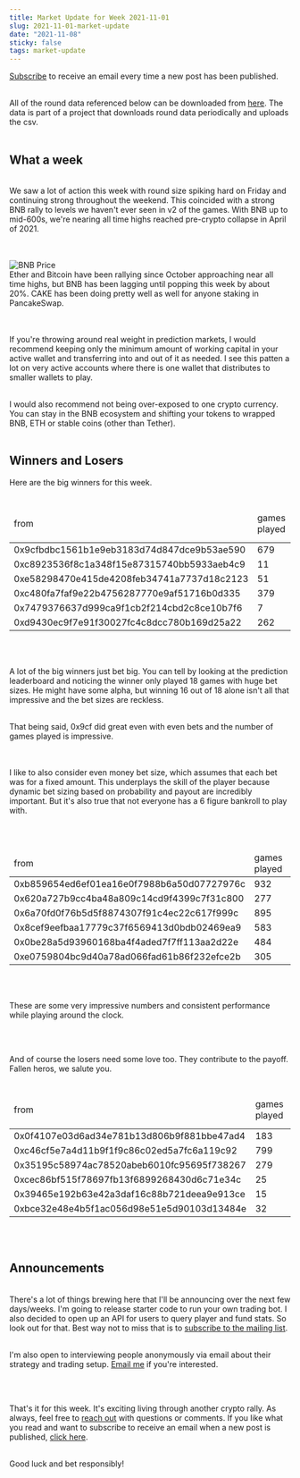 ```yaml
---
title: Market Update for Week 2021-11-01
slug: 2021-11-01-market-update
date: "2021-11-08"
sticky: false
tags: market-update
---
```


<a class="underline" href="https://forms.zohopublic.com/contact631/form/BSCPredictMailingList/formperma/FfjprXQKPkAZNTCcpdNfWQfMlHQvkuBkPvEldZqsUWs">Subscribe</a> to receive an email every time a new post has been published.

<br/>
All of the round data referenced below can be downloaded from <a class="underline" href="https://github.com/bsc-predict/bsc-predict-updater/tree/master/data/v2/main">here</a>. The data is part of a project that downloads round data periodically and uploads the csv.
<br/><br/>


<h2 class="text-2xl underline">What a week</h2>

<br/>We saw a lot of action this week with round size spiking hard on Friday and continuing strong throughout the weekend. This coincided with a strong BNB rally to levels we haven't ever seen in v2 of the games. With BNB up to mid-600s, we're nearing all time highs reached pre-crypto collapse in April of 2021.

<br/><br/>
<img src="https://i.imgur.com/Yt1THQf.png" alt="BNB Price">
<br/>
Ether and Bitcoin have been rallying since October approaching near all time highs, but BNB has been lagging until popping this week by about 20%. CAKE has been doing pretty well as well for anyone staking in PancakeSwap. 

<br/><br/>
If you're throwing around real weight in prediction markets, I would recommend keeping only the minimum amount of working capital in your active wallet and transferring into and out of it as needed. I see this patten a lot on very active accounts where there is one wallet that distributes to smaller wallets to play.
<br/><br/>

I would also recommend not being over-exposed to one crypto currency. You can stay in the BNB ecosystem and shifting your tokens to wrapped BNB, ETH or stable coins (other than Tether).
<br/><br/>


<h2 class="text-2xl underline">Winners and Losers</h2>
Here are the big winners for this week.
<br/><br/>

<table class="table w-screen">
  <thead>
    <tr><td>from</td><td>games played</td><td>won</td><td>won even money</td></tr>
  </thead>
  <tbody>
    <tr><td>0x9cfbdbc1561b1e9eb3183d74d847dce9b53ae590</td><td>679</td>	<td>70.22</td>	<td>23.27</td></tr>
    <tr><td>0xc8923536f8c1a348f15e87315740bb5933aeb4c9</td><td>11</td>	<td>51.75</td>	<td>3.58</td></tr>
    <tr><td>0xe58298470e415de4208feb34741a7737d18c2123</td><td>51</td>	<td>45.32</td>	<td>7.84</td></tr>
    <tr><td>0xc480fa7faf9e22b4756287770e9af51716b0d335</td><td>379</td>	<td>35.09</td>	<td>4.63</td></tr>
    <tr><td>0x7479376637d999ca9f1cb2f214cbd2c8ce10b7f6</td><td>7</td>	<td>23.57</td>	<td>0.30</td></tr>
    <tr><td>0xd9430ec9f7e91f30027fc4c8dcc780b169d25a22</td><td>262</td>	<td>22.45</td>	<td>25.13</td></tr>
  </tbody>
</table>
<br/><br/>


A lot of the big winners just bet big. You can tell by looking at the prediction leaderboard and noticing the winner only played 18 games with huge bet sizes. He might have some alpha, but winning 16 out of 18 alone isn't all that impressive and the bet sizes are reckless.

<br/>
That being said, 0x9cf did great even with even bets and the number of games played is impressive.

<br/><br/>
I like to also consider even money bet size, which assumes that each bet was for a fixed amount. This underplays the skill of the player because dynamic bet sizing based on probability and payout are incredibly important. But it's also true that not everyone has a 6 figure bankroll to play with.

<br/><br/>
<table class="table w-screen">
  <thead>
    <tr><td>from</td><td>games played</td><td>won</td><td>won even money</td></tr>
  </thead>

  <tbody>
    <tr><td>0xb859654ed6ef01ea16e0f7988b6a50d07727976c</td><td>932</td>	<td>15.5247075450082</td>	<td>67.9269178996664</td></tr>
    <tr><td>0x620a727b9cc4ba48a809c14cd9f4399c7f31c800</td><td>277</td>	<td>2.63628738380167</td>	<td>59.2981801062967</td></tr>
    <tr><td>0x6a70fd0f76b5d5f8874307f91c4ec22c617f999c</td><td>895</td>	<td>7.78111495382275</td>	<td>55.3195938479955</td></tr>
    <tr><td>0x8cef9eefbaa17779c37f6569413d0bdb02469ea9</td><td>583</td>	<td>15.2389594731505</td>	<td>47.8070799649447</td></tr>
    <tr><td>0x0be28a5d93960168ba4f4aded7f7ff113aa2d22e</td><td>484</td>	<td>10.1230384030531</td>	<td>46.3643725942199</td></tr>
    <tr><td>0xe0759804bc9d40a78ad066fad61b86f232efce2b</td><td>305</td>	<td>0.318635120051004</td>	<td>43.9750903812996</td></tr>
  </tbody>
</table>

<br/><br/>

These are some very impressive numbers and consistent performance while playing around the clock.

<br/><br/>

And of course the losers need some love too. They contribute to the payoff. Fallen heros, we salute you.
<br/><br/>
<table class="table w-screen">
  <thead>
    <tr><td>from</td><td>games played</td><td>won</td><td>won even money</td></tr>
  </thead>

  <tbody>
    <tr><td>0x0f4107e03d6ad34e781b13d806b9f881bbe47ad4</td><td>183</td>	<td>-234.77</td>	<td>-26.73</td></tr>
    <tr><td>0xc46cf5e7a4d11b9f1f9c86c02ed5a7fc6a119c92</td><td>799</td>	<td>-152.53</td>	<td>-34.40</td></tr>
    <tr><td>0x35195c58974ac78520abeb6010fc95695f738267</td><td>279</td>	<td>-86.88</td>	<td>-29.28</td></tr>
    <tr><td>0xcec86bf515f78697fb13f6899268430d6c71e34c</td><td>25</td>	<td>-80.37</td>	<td>-6.84</td></tr>
    <tr><td>0x39465e192b63e42a3daf16c88b721deea9e913ce</td><td>15</td>	<td>-75.84</td>	<td>-4.97</td></tr>
    <tr><td>0xbce32e48e4b5f1ac056d98e51e5d90103d13484e</td><td>32</td>	<td>-62.53</td>	<td>-1.19</td></tr>
  </tbody>
</table>
<br/><br/>

<h2 class="text-2xl underline">Announcements</h2>
<br/>
There's a lot of things brewing here that I'll be announcing over the next few days/weeks. I'm going to release starter code to run your own trading bot. I also decided to open up an API for users to query player and fund stats. So look out for that. Best way not to miss that is to <a class="underline" href="https://forms.zoho.com/contact631/form/BSCPredictMailingList">subscribe to the mailing list</a>.
<br/><br/>

I'm also open to interviewing people anonymously via email about their strategy and trading setup. <a class="underline" href="mailto:contact@bscpredict.com">Email me</a> if you're interested.

<br/><br/>

That's it for this week. It's exciting living through another crypto rally. As always, feel free to <a class="underline" href="mailto:contact@bscpredict.com">reach out</a> with questions or comments. If you like what you read and want to subscribe to receive an email when a new post is published, <a class="underline" href="https://forms.zoho.com/contact631/form/BSCPredictMailingList">click here</a>.
<br/><br/>

Good luck and bet responsibly!
